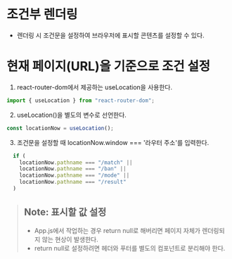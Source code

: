 # 조건부 렌더링

- 렌더링 시 조건문을 설정하여 브라우저에 표시할 콘텐츠를 설정할 수 있다.

# 현재 페이지(URL)을 기준으로 조건 설정

1. react-router-dom에서 제공하는 useLocation을 사용한다.

```js
import { useLocation } from "react-router-dom";
```

2. useLocation()을 별도의 변수로 선언한다.

```js
const locationNow = useLocation();
```

3. 조건문을 설정할 때 locationNow.window === '라우터 주소'를 입력한다.

```js
  if (
    locationNow.pathname === "/match" ||
    locationNow.pathname === "/ban" ||
    locationNow.pathname === "/mode" ||
    locationNow.pathname === "/result"
  )
```

> ## Note: 표시할 값 설정
>
> - App.js에서 작업하는 경우 return null로 해버리면 페이지 자체가 렌더링되지 않는 현상이 발생한다.
> - return null로 설정하려면 헤더와 푸터를 별도의 컴포넌트로 분리해야 한다.
